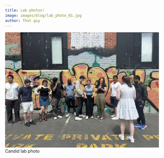 ```yaml
---
title: Lab photos!
image: images/blog/lab_photo_01.jpg
author: That guy
---
```

![candid](images/blog/lab_photo_01.jpg)
Candid lab photo
